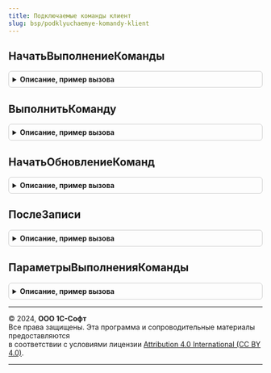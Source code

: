 ```yaml
---
title: Подключаемые команды клиент
slug: bsp/podklyuchaemye-komandy-klient
---
```



## НачатьВыполнениеКоманды
<details style="margin: 1em 0; padding: 0.5em; border: 1px solid #ccc; border-radius: 6px;">

<summary style="font-weight: bold; cursor: pointer;">Описание, пример вызова</summary>

```bsl

// Обработчик команды формы.
//
// Параметры:
//   Форма - ФормаКлиентскогоПриложения - форма, в которой выполняется команда.
//   Команда - КомандаФормы - выполняемая команда.
//   Источник - ТаблицаФормы
//            - ДанныеФормыСтруктура - объект или список формы с полем "Ссылка".
//
Процедура НачатьВыполнениеКоманды(Форма, Команда, Знач Источник = Неопределено) Экспорт
```

Пример вызова
```bsl
ПодключаемыеКомандыКлиент.НачатьВыполнениеКоманды(Форма, Команда, Источник);
```
</details>

## ВыполнитьКоманду
<details style="margin: 1em 0; padding: 0.5em; border: 1px solid #ccc; border-radius: 6px;">

<summary style="font-weight: bold; cursor: pointer;">Описание, пример вызова</summary>

```bsl

// Обработчик команды формы.
//
// Параметры:
//   Форма - ФормаКлиентскогоПриложения - форма, в которой выполняется команда.
//   Команда - КомандаФормы - выполняемая команда.
//   Источник - ТаблицаФормы
//            - ДанныеФормыСтруктура
//            - ЛюбаяСсылка
//            - Массив - объект или список формы с полем "Ссылка",
//                       Ссылка или массив ссылок.
//
Процедура ВыполнитьКоманду(Форма, Команда, Источник) Экспорт
```

Пример вызова
```bsl
ПодключаемыеКомандыКлиент.ВыполнитьКоманду(Форма, Команда, Источник) 
```
</details>

## НачатьОбновлениеКоманд
<details style="margin: 1em 0; padding: 0.5em; border: 1px solid #ccc; border-radius: 6px;">

<summary style="font-weight: bold; cursor: pointer;">Описание, пример вызова</summary>

```bsl

// Обновляет список команд в зависимости от текущего контекста формы.
//
// Параметры:
//  Форма - ФормаКлиентскогоПриложения
//
Процедура НачатьОбновлениеКоманд(Форма) Экспорт
```

Пример вызова
```bsl
ПодключаемыеКомандыКлиент.НачатьОбновлениеКоманд(Форма) 
```
</details>

## ПослеЗаписи
<details style="margin: 1em 0; padding: 0.5em; border: 1px solid #ccc; border-radius: 6px;">

<summary style="font-weight: bold; cursor: pointer;">Описание, пример вызова</summary>

```bsl

// Продолжает выполнение команды, если выполнение было прервано в обработчике события формы ПередЗаписью.
//
// Параметры:
//  Форма - ФормаКлиентскогоПриложения - форма, в которой выполняется команда.
//  Объект - ДанныеФормыСтруктура
//         - ЛюбаяСсылка - объект формы с полем "Ссылка".
//  ПараметрыЗаписи - Структура - произвольные параметры записи. См. описание события ПослеЗаписи в синтакс-помощнике.
//
Процедура ПослеЗаписи(Форма, Объект, ПараметрыЗаписи) Экспорт
```

Пример вызова
```bsl
ПодключаемыеКомандыКлиент.ПослеЗаписи(Форма, Объект, ПараметрыЗаписи) 
```
</details>

## ПараметрыВыполненияКоманды
<details style="margin: 1em 0; padding: 0.5em; border: 1px solid #ccc; border-radius: 6px;">

<summary style="font-weight: bold; cursor: pointer;">Описание, пример вызова</summary>

```bsl

// Свойства второго параметра обработчика подключаемой команды, выполняемой на клиенте.
//
// Возвращаемое значение:
//  Структура:
//   * ОписаниеКоманды - Структура - состав свойств совпадает с колонками таблицы значений параметра Команды процедуры
///                                  ПодключаемыеКомандыПереопределяемый.ПриОпределенииКомандПодключенныхКОбъекту.
//                                   Ключевые свойства:
//      ** Идентификатор  - Строка - идентификатор команды.
//      ** Представление  - Строка - представление команды в форме.
//      ** Имя            - Строка - имя команды в форме.
//      ** ДополнительныеПараметры - Структура - дополнительные свойства, состав которых определяется видом
//                                   конкретной команды.
//   * Форма - ФормаКлиентскогоПриложения - форма, из которой вызвана команда.
//           - РасширениеУправляемойФормыДляДокумента
//   * ЭтоФормаОбъекта - Булево - Истина, если команда вызвана из формы объекта.
//   * Источник - ТаблицаФормы
//              - ДанныеФормыСтруктура - объект или список формы с полем "Ссылка":
//     ** Ссылка - ЛюбаяСсылка
//
Функция ПараметрыВыполненияКоманды() Экспорт
```

Пример вызова
```bsl
Результат = ПодключаемыеКомандыКлиент.ПараметрыВыполненияКоманды() 
```
</details>

---

© 2024, **ООО 1С-Софт**  
Все права защищены. Эта программа и сопроводительные материалы предоставляются  
в соответствии с условиями лицензии [Attribution 4.0 International (CC BY 4.0)](https://creativecommons.org/licenses/by/4.0/legalcode).

---
